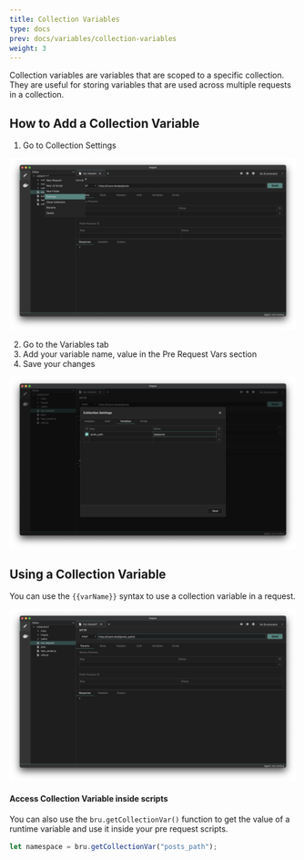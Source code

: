 ```yaml
---
title: Collection Variables
type: docs
prev: docs/variables/collection-variables
weight: 3
---
```


Collection variables are variables that are scoped to a specific collection. They are useful for storing variables that are used across multiple requests in a collection.

## How to Add a Collection Variable
1. Go to Collection Settings

![](./8.png)

2. Go to the Variables tab
3. Add your variable name, value in the Pre Request Vars section
4. Save your changes

![](./9.png)

## Using a Collection Variable
You can use the `{{varName}}` syntax to use a collection variable in a request.

![](./10.png)

#### Access Collection Variable inside scripts
You can also use the `bru.getCollectionVar()` function to get the value of a runtime variable and use it inside your pre request scripts.

```javascript
let namespace = bru.getCollectionVar("posts_path");
```
